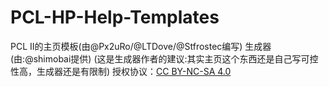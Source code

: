 # PCL-HP-Help-Templates
PCL II的主页模板(由@Px2uRo/@LTDove/@Stfrostec编写)
生成器(由:@shimobai提供)
(这是生成器作者的建议:其实主页这个东西还是自己写可控性高，生成器还是有限制)
授权协议：[CC BY-NC-SA 4.0](https://creativecommons.org/licenses/by-nc-sa/4.0/)

